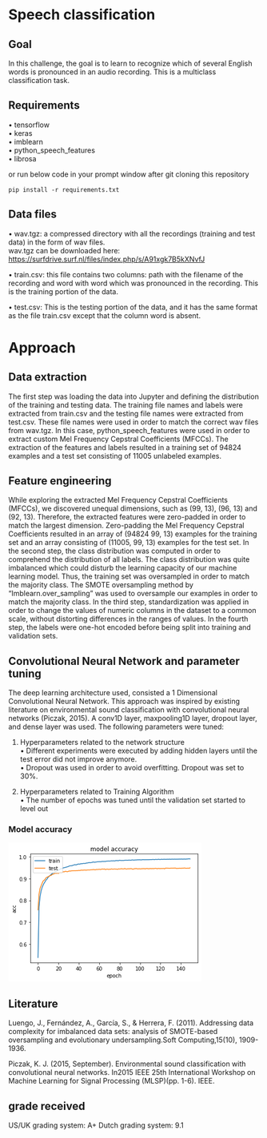 # Speech classification

## Goal
In this challenge, the goal is to learn to recognize which of several English words
is pronounced in an audio recording. This is a multiclass classification task.

## Requirements

• tensorflow\
• keras\
• imblearn\
• python_speech_features\
• librosa

or run below code in your prompt window after git cloning this repository

```
pip install -r requirements.txt
```

## Data files

• wav.tgz: a compressed directory with all the recordings (training and test
data) in the form of wav files.\
wav.tgz can be downloaded here: https://surfdrive.surf.nl/files/index.php/s/A91xgk7B5kXNvfJ

• train.csv: this file contains two columns: path with the filename of the recording and word with word which was pronounced in the recording.
This is the training portion of the data.

• test.csv: This is the testing portion of the data, and it has the same
format as the file train.csv except that the column word is absent.

# Approach

## Data extraction
The first step was loading the data into Jupyter and defining the distribution of the
training and testing data. The training file names and labels were extracted from train.csv and the testing file names were extracted from test.csv. These file names were used in order to match the correct wav files from wav.tgz. In this case, python_speech_features were used in order to extract custom Mel Frequency Cepstral Coefficients (MFCCs). The extraction of the features and labels resulted in a training set of 94824
examples and a test set consisting of 11005 unlabeled examples.

## Feature engineering
While exploring the extracted Mel Frequency Cepstral Coefficients (MFCCs), we discovered
unequal dimensions, such as (99, 13), (96, 13) and (92, 13). Therefore, the extracted features
were zero-padded in order to match the largest dimension. Zero-padding the Mel Frequency
Cepstral Coefficients resulted in an array of (94824 99, 13) examples for the training set and an
array consisting of (11005, 99, 13) examples for the test set. In the second step, the class
distribution was computed in order to comprehend the distribution of all labels. The class
distribution was quite imbalanced which could disturb the learning capacity of our
machine learning model. Thus, the training set was oversampled in order to match the majority
class. The SMOTE oversampling method by “Imblearn.over_sampling” was used to oversample
our examples in order to match the majority class. In the third step, standardization was applied
in order to change the values of numeric columns in the dataset to a common scale, without
distorting differences in the ranges of values. In the fourth step, the labels were one-hot
encoded before being split into training and validation sets.

## Convolutional Neural Network and parameter tuning
The deep learning architecture used, consisted a 1 Dimensional Convolutional Neural Network. This approach was inspired by existing literature on environmental sound classification with convolutional neural networks (Piczak, 2015). A conv1D layer, maxpooling1D layer, dropout layer, and dense layer was used.
The following parameters were tuned:
1. Hyperparameters related to the network structure\
• Different experiments were executed by adding hidden layers until the test error did not improve anymore.\
• Dropout was used in order to avoid overfitting. Dropout was set to 30%.

2. Hyperparameters related to Training Algorithm\
• The number of epochs was tuned until the validation set started to level out

### Model accuracy

![](model_accuracy.png)

## Literature
Luengo, J., Fernández, A., García, S., & Herrera, F. (2011). Addressing data complexity for imbalanced data sets: analysis of SMOTE-based oversampling and evolutionary undersampling.Soft Computing,15(10), 1909-1936.

Piczak, K. J. (2015, September). Environmental sound classification with convolutional neural networks. In2015 IEEE 25th International Workshop on Machine Learning for Signal Processing (MLSP)(pp. 1-6). IEEE.

## grade received 

US/UK grading system: A+
Dutch grading system: 9.1
